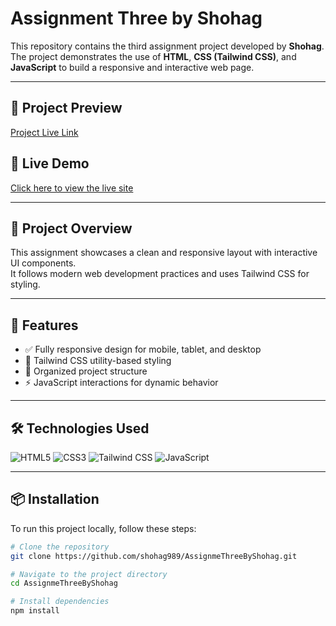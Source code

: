 # Assignment Three by Shohag

This repository contains the third assignment project developed by **Shohag**.  
The project demonstrates the use of **HTML**, **CSS (Tailwind CSS)**, and **JavaScript** to build a responsive and interactive web page.

---

## 📸 Project Preview

[Project Live Link](https://hvac-project-shohag.netlify.app/)


## 🔗 Live Demo

[Click here to view the live site](https://shohag989.github.io/AssignmeThreeByShohag/)  

---

## 📁 Project Overview

This assignment showcases a clean and responsive layout with interactive UI components.  
It follows modern web development practices and uses Tailwind CSS for styling.

---

## 🚀 Features

- ✅ Fully responsive design for mobile, tablet, and desktop
- 🎨 Tailwind CSS utility-based styling
- 📂 Organized project structure
- ⚡ JavaScript interactions for dynamic behavior

---

## 🛠️ Technologies Used

<p>
  <img src="https://img.shields.io/badge/HTML5-E34F26?style=for-the-badge&logo=html5&logoColor=white" alt="HTML5" />
  <img src="https://img.shields.io/badge/CSS3-1572B6?style=for-the-badge&logo=css3&logoColor=white" alt="CSS3" />
  <img src="https://img.shields.io/badge/Tailwind_CSS-38B2AC?style=for-the-badge&logo=tailwind-css&logoColor=white" alt="Tailwind CSS" />
  <img src="https://img.shields.io/badge/JavaScript-F7DF1E?style=for-the-badge&logo=javascript&logoColor=black" alt="JavaScript" />
</p>

---

## 📦 Installation

To run this project locally, follow these steps:

```bash
# Clone the repository
git clone https://github.com/shohag989/AssignmeThreeByShohag.git

# Navigate to the project directory
cd AssignmeThreeByShohag

# Install dependencies
npm install
